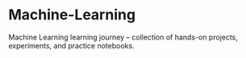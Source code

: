# Machine-Learning
Machine Learning learning journey – collection of hands-on projects, experiments, and practice notebooks.
